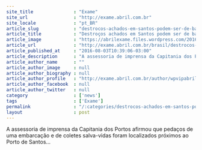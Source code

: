 ```yaml
---
site_title               : "Exame"
site_url                 : "http://exame.abril.com.br"
site_locale              : "pt_BR"
article_slug             : "destrocos-achados-em-santos-podem-ser-de-barco-desaparecido"
article_title            : "Destroços achados em Santos podem ser de barco desaparecido"
article_image            : "https://abrilexame.files.wordpress.com/2016/09/size_960_16_9_22351241_h3680492.jpg?quality=70&strip=all&w=960"
article_url              : "http://exame.abril.com.br/brasil/destrocos-achados-em-santos-podem-ser-de-barco-desaparecido/"
article_published_at     : "2016-08-03T10:39:06-03:00"
article_description      : "A assessoria de imprensa da Capitania dos Portos afirmou que pedaços de uma embarcação e de coletes salva-vidas foram localizados próximos ao Porto de Santos..."
article_author_name      : ""
article_author_image     : null
article_author_biography : null
article_author_profile   : "http://exame.abril.com.br/author/wpvipabril/"
article_author_facebook  : null
article_author_twitter   : null
category                 : ['news']
tags                     : ['Exame']
permalink                : "/:categories/destrocos-achados-em-santos-podem-ser-de-barco-desaparecido/"
layout                   : post
---
```


A assessoria de imprensa da Capitania dos Portos afirmou que pedaços de uma embarcação e de coletes salva-vidas foram localizados próximos ao Porto de Santos...
